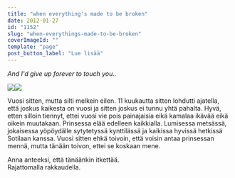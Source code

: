 ```yaml
---
title: "when everything's made to be broken"
date: 2012-01-27
id: "1152"
slug: "when-everythings-made-to-be-broken"
coverImageId: ""
template: "page"
post_button_label: "Lue lisää"
---
```


_And I'd give up forever to touch you.._

[![](/images/IMG_0262.jpg)](http://1.bp.blogspot.com/-1lEjsHWC7Y4/TyKqaIi6Y0I/AAAAAAAAAPY/UmSlK4dpbPM/s1600/IMG_0262.jpg)[![](/images/IMG_0754.jpg)](http://1.bp.blogspot.com/-rVszqvdDUZw/TyKqxn_wYmI/AAAAAAAAAPo/WSY2DYas514/s1600/IMG_0754.jpg)

Vuosi sitten, mutta silti melkein eilen. 11 kuukautta sitten lohdutti ajatella, että joskus kaikesta on vuosi ja sitten joskus ei tunnu yhtä pahalta. Hyvä, etten silloin tiennyt, ettei vuosi vie pois painajaisia eikä kamalaa ikävää eikä oikein muutakaan. Prinsessa elää edelleen kaikkialla. Lumisessa metsässä, jokaisessa yöpöydälle sytytetyssä kynttilässä ja kaikissa hyvissä hetkissä Sotilaan kanssa. Vuosi sitten ehkä toivoin, että voisin antaa prinsessan mennä, mutta tänään toivon, ettei se koskaan mene.

Anna anteeksi, että tänäänkin itkettää.  
Rajattomalla rakkaudella.
